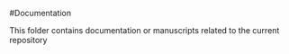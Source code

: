 #Documentation

This folder contains documentation or manuscripts related to the current repository
